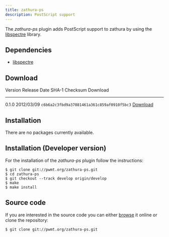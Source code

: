 ```yaml
---
title: zathura-ps
description: PostScript support
---
```


The *zathura-ps* plugin adds PostScript support to zathura by using the
[libspectre](http://libspectre.freedesktop.org/) library.

## Dependencies
* [libspectre](http://libspectre.freedesktop.org/)

## Download

Version  Release Date  SHA-1 Checksum                             Download
-------- ------------  ------------------------------------------ -----------------------------------------------
0.1.0    2012/03/09    `c6b6a2c3fbd9a37081461a361c859af0910f5bc3` [Download](../download/zathura-ps-0.1.0.tar.gz)

## Installation
There are no packages currently available.

## Installation (Developer version)
For the installation of the *zathura-ps* plugin follow the
instructions:

    $ git clone git://pwmt.org/zathura-ps.git
    $ cd zathura-ps
    $ git checkout --track develop origin/develop
    $ make
    $ make install

## Source code
If you are interested in the source code you can either
[browse](http://git.pwmt.org/?p=zathura-ps.git) it online or clone the
repository:

    $ git clone git://pwmt.org/zathura-ps.git
